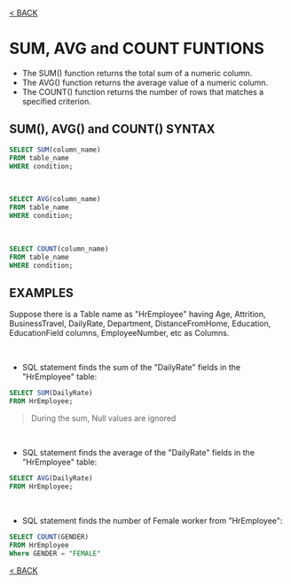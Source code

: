 [< BACK](README.md)

# SUM, AVG and COUNT FUNTIONS

+ The SUM() function returns the total sum of a numeric column. 
+ The AVG() function returns the average value of a numeric column.
+ The COUNT() function returns the number of rows that matches a specified criterion.

## SUM(), AVG() and COUNT() SYNTAX
```sql
SELECT SUM(column_name)
FROM table_name
WHERE condition;
```

<br />

```sql
SELECT AVG(column_name)
FROM table_name
WHERE condition;
```

<br />

```sql
SELECT COUNT(column_name)
FROM table_name
WHERE condition;
```

## EXAMPLES

Suppose there is a Table name as "HrEmployee" having Age, Attrition, BusinessTravel, DailyRate, Department, DistanceFromHome,
Education, EducationField columns, EmployeeNumber, etc as Columns.

<br />

+ SQL statement finds the sum of the "DailyRate" fields in the "HrEmployee" table:
```sql
SELECT SUM(DailyRate)
FROM HrEmployee;
```

> During the sum, Null values are ignored

<br />

+ SQL statement finds the average of the "DailyRate" fields in the "HrEmployee" table:
```sql
SELECT AVG(DailyRate)
FROM HrEmployee;
```

<br />

+ SQL statement finds the number of Female worker from "HrEmployee":
```sql
SELECT COUNT(GENDER)
FROM HrEmployee
Where GENDER = "FEMALE"
```

[< BACK](README.md)
